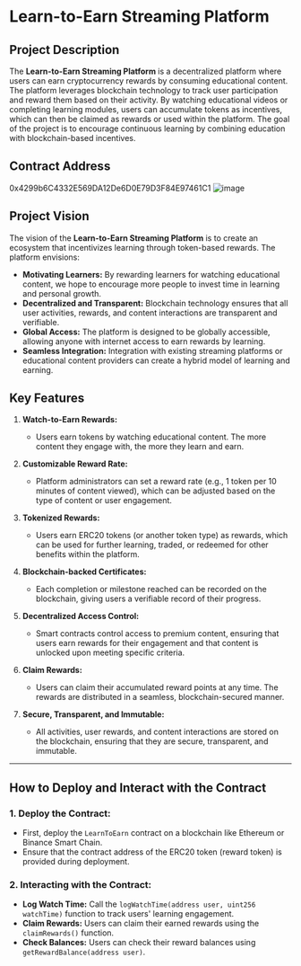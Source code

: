 # Learn-to-Earn Streaming Platform

## Project Description

The **Learn-to-Earn Streaming Platform** is a decentralized platform where users can earn cryptocurrency rewards by consuming educational content. The platform leverages blockchain technology to track user participation and reward them based on their activity. By watching educational videos or completing learning modules, users can accumulate tokens as incentives, which can then be claimed as rewards or used within the platform. The goal of the project is to encourage continuous learning by combining education with blockchain-based incentives.

## Contract Address

0x4299b6C4332E569DA12De6D0E79D3F84E97461C1
![image](https://github.com/user-attachments/assets/29065530-03c7-4982-808c-de09131c6c08)

## Project Vision

The vision of the **Learn-to-Earn Streaming Platform** is to create an ecosystem that incentivizes learning through token-based rewards. The platform envisions:
- **Motivating Learners:** By rewarding learners for watching educational content, we hope to encourage more people to invest time in learning and personal growth.
- **Decentralized and Transparent:** Blockchain technology ensures that all user activities, rewards, and content interactions are transparent and verifiable.
- **Global Access:** The platform is designed to be globally accessible, allowing anyone with internet access to earn rewards by learning.
- **Seamless Integration:** Integration with existing streaming platforms or educational content providers can create a hybrid model of learning and earning.

## Key Features

1. **Watch-to-Earn Rewards:**
   - Users earn tokens by watching educational content. The more content they engage with, the more they learn and earn.

2. **Customizable Reward Rate:**
   - Platform administrators can set a reward rate (e.g., 1 token per 10 minutes of content viewed), which can be adjusted based on the type of content or user engagement.

3. **Tokenized Rewards:**
   - Users earn ERC20 tokens (or another token type) as rewards, which can be used for further learning, traded, or redeemed for other benefits within the platform.

4. **Blockchain-backed Certificates:**
   - Each completion or milestone reached can be recorded on the blockchain, giving users a verifiable record of their progress.

5. **Decentralized Access Control:**
   - Smart contracts control access to premium content, ensuring that users earn rewards for their engagement and that content is unlocked upon meeting specific criteria.

6. **Claim Rewards:**
   - Users can claim their accumulated reward points at any time. The rewards are distributed in a seamless, blockchain-secured manner.

7. **Secure, Transparent, and Immutable:**
   - All activities, user rewards, and content interactions are stored on the blockchain, ensuring that they are secure, transparent, and immutable.

---

## How to Deploy and Interact with the Contract

### 1. **Deploy the Contract:**
   - First, deploy the `LearnToEarn` contract on a blockchain like Ethereum or Binance Smart Chain.
   - Ensure that the contract address of the ERC20 token (reward token) is provided during deployment.

### 2. **Interacting with the Contract:**
   - **Log Watch Time:** Call the `logWatchTime(address user, uint256 watchTime)` function to track users' learning engagement.
   - **Claim Rewards:** Users can claim their earned rewards using the `claimRewards()` function.
   - **Check Balances:** Users can check their reward balances using `getRewardBalance(address user)`.



